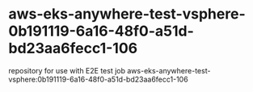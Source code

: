 # aws-eks-anywhere-test-vsphere-0b191119-6a16-48f0-a51d-bd23aa6fecc1-106
repository for use with E2E test job aws-eks-anywhere-test-vsphere:0b191119-6a16-48f0-a51d-bd23aa6fecc1-106
